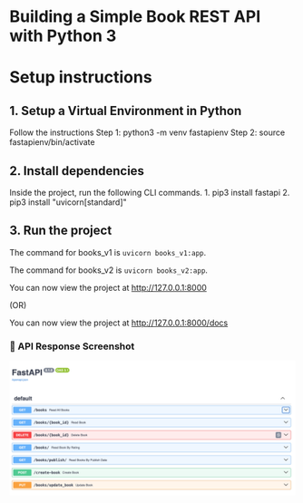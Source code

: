 # Building a Simple Book REST API with Python 3


# Setup instructions

## 1. Setup a Virtual Environment in Python

Follow the instructions 
    Step 1: python3 -m venv fastapienv
    Step 2: source fastapienv/bin/activate

## 2. Install dependencies

Inside the project, run the following CLI commands.
    1. pip3 install fastapi
    2. pip3 install "uvicorn[standard]"

## 3. Run the project

The command for books_v1 is `uvicorn books_v1:app`.

The command for books_v2 is `uvicorn books_v2:app`.

You can now view the project at http://127.0.0.1:8000 

(OR)

You can now view the project at http://127.0.0.1:8000/docs


### 📸 API Response Screenshot

![API Result](images/book-api-result.png)
